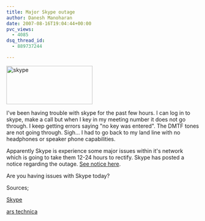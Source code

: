 ```yaml
---
title: Major Skype outage
author: Danesh Manoharan
date: 2007-08-16T19:04:44+00:00
pvc_views:
  - 4085
dsq_thread_id:
  - 889737244

---
```

<img loading="lazy" src="/techblog/wp-content/uploads/2007/01/skype30thumbnail.png" title="skype" alt="skype" height="100" width="225" />

I've been having trouble with skype for the past few hours. I can log in to skype, make a call but when I key in my meeting number it does not go through. I keep getting errors saying "no key was entered". The DMTF tones are not going through. Sigh... I had to go back to my land line with no headphones or speaker phone capabilities.

Apparently Skype is experience some major issues within it's network which is going to take them 12-24 hours to rectify. Skype has posted a notice regarding the outage. [See notice here][1].

Are you having issues with Skype today?

Sources;

[Skype][1]

[ars technica][2]

 [1]: http://heartbeat.skype.com/2007/08/problems_with_skype_login.html
 [2]: http://arstechnica.com/news.ars/post/20070816-major-skype-outage-in-progress-12-24-hours-for-a-fix.html